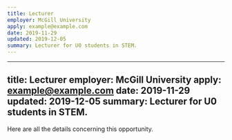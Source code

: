 ```yaml
---
title: Lecturer
employer: McGill University
apply: example@example.com
date: 2019-11-29
updated: 2019-12-05
summary: Lecturer for U0 students in STEM.
---
```

---
title: Lecturer
employer: McGill University
apply: example@example.com
date: 2019-11-29
updated: 2019-12-05
summary: Lecturer for U0 students in STEM.
---

Here are all the details concerning this opportunity.
